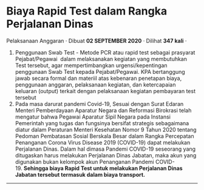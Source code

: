 Biaya Rapid Test dalam Rangka Perjalanan Dinas
==============================================

Pelaksanaan Anggaran · Dibuat **02 SEPTEMBER 2020** · Dilihat **347 kali** ·

1.  Penggunaan Swab Test - Metode PCR atau rapid test sebagai prasyarat Pejabat/Pegawai  dalam melaksanakan kegiatan yang membutuhkan Test tersebut, agar mempertimbangkan urgensi/kepentingan penggunaan Swab Test kepada Pejabat/Pegawai. KPA bertanggung jawab secara formal dan materiil atas kebenaran penetapan biaya, penggunaan anggaran, pelaksanaan kegiatan, dan ketercapaian keluaran (output) terkait dengan pelaksanaan kegiatan pembayaran test tersebut
2.  Pada masa darurat pandemi Covid-19, Sesuai dengan Surat Edaran Menteri Pemberdayaan Aparatur Negara dan Reformasi Birokrasi telah mengatur bahwa Pegawai Aparatur Sipil Negara pada Instansi Pemerintah yang tugas dan fungsinya bersifat strategis sebagaimana diatur dalam Peraturan Menteri Kesehatan Nomor 9 Tahun 2020 tentang Pedoman Pembatasan Sosial Berskala Besar dalam Rangka Percepatan Penanganan Corona Virus Disease 2019 (COVID-19) dapat melakukan Perjalanan Dinas. Dalam hal dimasa Pandemi COVID-19 seseorang yang ditugaskan harus melakukan Perjalanan Dinas Jabatan, maka akun yang digunakan bukan kelompok akun Penanganan Pandemi COVID-19. **Sehingga biaya Rapid Test untuk melakukan Perjalanan Dinas Jabatan tersebut termasuk dalam biaya transport.**

  
  
  

* * *